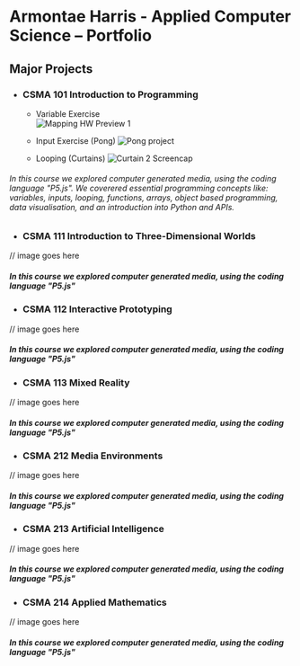 # Armontae Harris - Applied Computer Science – Portfolio



## Major Projects

- ### CSMA 101 Introduction to Programming
  - Variable Exercise  
![Mapping HW Preview 1](https://user-images.githubusercontent.com/20175659/155985379-f9ba96aa-022b-414e-b90c-7a554f06078a.png)

  - Input Exercise (Pong)
![Pong project](https://user-images.githubusercontent.com/20175659/155985803-588aed77-2932-447a-b7b3-f7b6124fc2d9.png)

  - Looping (Curtains)
![Curtain 2 Screencap](https://user-images.githubusercontent.com/20175659/155985967-0ee5f0e5-fe2c-414d-be96-bc9e230c8ed6.png)


###### In this course we explored computer generated media, using the coding language "P5.js". We coverered essential programming concepts like: variables, inputs, looping, functions, arrays, object based programming, data visualisation, and an introduction into Python and APIs.


- ### CSMA 111 Introduction to Three-Dimensional Worlds
// image goes here 
##### In this course we explored computer generated media, using the coding language "P5.js"


- ### CSMA 112 Interactive Prototyping
// image goes here 
##### In this course we explored computer generated media, using the coding language "P5.js"



- ### CSMA 113 Mixed Reality
// image goes here 
##### In this course we explored computer generated media, using the coding language "P5.js"



- ### CSMA 212 Media Environments
// image goes here 
##### In this course we explored computer generated media, using the coding language "P5.js"



- ### CSMA 213 Artificial Intelligence
// image goes here 
##### In this course we explored computer generated media, using the coding language "P5.js"



- ### CSMA 214 Applied Mathematics
// image goes here 
##### In this course we explored computer generated media, using the coding language "P5.js"




